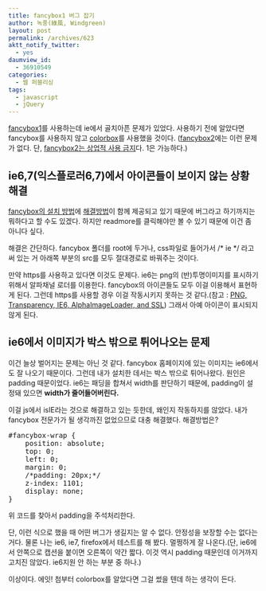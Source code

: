 ```yaml
---
title: fancybox1 버그 잡기
author: 녹풍(綠風, Windgreen)
layout: post
permalink: /archives/623
aktt_notify_twitter:
  - yes
daumview_id:
  - 36910549
categories:
  - 웹 퍼블리싱
tags:
  - javascript
  - jQuery
---
```

<a href="http://fancybox.net/" target="_blank">fancybox1</a>를 사용하는데 ie에서 골치아픈 문제가 있었다. 사용하기 전에 알았다면 fancybox를 사용하지 않고 <a href="http://colorpowered.com/colorbox/" target="_blank">colorbox</a>를 사용했을 것이다. ([fancybox2][1]에는 이런 문제가 없다. 단, [fancybox2는 상업적 사용 금지][2]다. 1은 가능하다.)

## ie6,7(익스플로러6,7)에서 아이콘들이 보이지 않는 상황 해결

<a href="http://fancybox.net/howto" target="_blank">fancybox의 설치 방법</a>에 <a href="http://groups.google.com/group/fancybox/browse_thread/thread/8530478044b9f586#" target="_blank">해결방법</a>이 함께 제공되고 있기 때문에 버그라고 하기까지는 뭐하다고 할 수도 있겠다. 하지만 readmore를 클릭해야만 볼 수 있기 때문에 이건 좀 아니다 싶다.

해결은 간단하다. fancybox 폴더를 root에 두거나, css파일로 들어가서 /\* ie \*/ 라고 써 있는 거 아래쪽 부분의 src를 모두 절대경로로 바꿔주는 것이다.

만약 https를 사용하고 있다면 이것도 문제다. ie6는 png의 (반)투명이미지를 표시하기 위해서 알파채널 로더를 이용한다. fancybox의 아이콘들도 모두 이걸 이용해서 표현하게 된다. 그런데 https를 사용할 경우 이걸 작동시키지 못하는 것 같다.(참고 : <a href="http://betabug.ch/blogs/ch-athens/857" target="_blank">PNG, Transparency, IE6, AlphaImageLoader, and SSL</a>) 그래서 아예 아이콘이 표시되지 않게 된다.

## ie6에서 이미지가 박스 밖으로 튀어나오는 문제

이건 늘상 벌어지는 문제는 아닌 것 같다. fancybox 홈페이지에 있는 이미지는 ie6에서도 잘 나오기 때문이다. 그런데 내가 설치한 데서는 박스 밖으로 튀어나왔다. 원인은 padding 때문이었다. ie6는 패딩을 합쳐서 width를 판단하기 때문에, padding이 설정돼 있으면 <span style="font-weight: bold;">width가 줄어들어버린다.</span>

이걸 js에서 isIE라는 것으로 해결하고 있는 듯한데, 왜인지 작동하지를 않았다. 내가 fancybox 전문가가 될 생각까진 없었으므로 대충 해결했다. 해결방법은?

<pre class="brush:css">#fancybox-wrap {
	position: absolute;
	top: 0;
	left: 0;
	margin: 0;
	/*padding: 20px;*/
	z-index: 1101;
	display: none;
}</pre>

위 코드를 찾아서 padding을 주석처리한다.

단, 이런 식으로 했을 때 어떤 버그가 생길지는 알 수 없다. 안정성을 보장할 수는 없다는 거다. 물론 나는 ie6, ie7, firefox에서 테스트를 해 봤다. 멀쩡하게 잘 나온다.(단, ie6에서 안쪽으로 캡션을 붙이면 오른쪽이 약간 짧다. 이것 역시 padding 때문인데 이거까지 고치진 않았다. ie6지원 안 하는 부분 중 하나.)

이상이다. 에잇! 첨부터 colorbox를 알았다면 그걸 썼을 텐데 하는 생각이 든다.

 [1]: http://fancyapps.com/fancybox/
 [2]: http://mytory.net/archives/599 "최고의 jQuery 갤러리 플러그인, fancyBox2 – 새로운 기능은?"